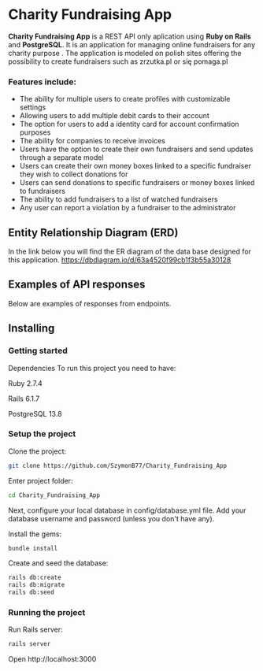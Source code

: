 # Charity Fundraising App

**Charity Fundraising App** is a REST API only aplication using **Ruby on Rails** and **PostgreSQL**. It is an application for managing online fundraisers for any charity purpose .
The application is modeled on polish sites offering the possibility to create fundraisers such as zrzutka.pl or się pomaga.pl

### Features include:
- The ability for multiple users to create profiles with customizable settings
- Allowing users to add multiple debit cards to their account
- The option for users to add a identity card for account confirmation purposes
- The ability for companies to receive invoices
- Users have the option to create their own fundraisers and send updates through a separate model
- Users can create their own money boxes linked to a specific fundraiser they wish to collect donations for
- Users can send donations to specific fundraisers or money boxes linked to fundraisers
- The ability to add fundraisers to a list of watched fundraisers
- Any user can report a violation by a fundraiser to the administrator

## Entity Relationship Diagram (ERD)
In the link below you will find the ER diagram of the data base designed for this application. 
https://dbdiagram.io/d/63a4520f99cb1f3b55a30128

## Examples of API responses
Below are examples of responses from endpoints.
## Installing

### Getting started

Dependencies
To run this project you need to have:

Ruby 2.7.4

Rails 6.1.7

PostgreSQL 13.8

### Setup the project
Clone the project:
``` bash
git clone https://github.com/SzymonB77/Charity_Fundraising_App
```

Enter project folder:
``` bash
cd Charity_Fundraising_App
```

Next, configure your local database in config/database.yml file. Add your database username and password (unless you don't have any).

Install the gems:
``` bash
bundle install
```

Create and seed the database:
``` bash
rails db:create 
rails db:migrate
rails db:seed
```

### Running the project

Run Rails server:
```bash
rails server
```
Open http://localhost:3000
